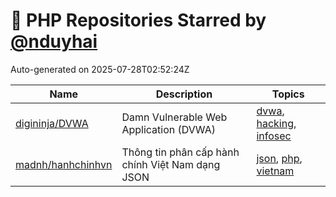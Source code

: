 # 🌟 PHP Repositories Starred by [@nduyhai](https://github.com/nduyhai)

Auto-generated on 2025-07-28T02:52:24Z

| Name | Description | Topics |
|------|-------------|-------|
| [digininja/DVWA](https://github.com/digininja/DVWA) | Damn Vulnerable Web Application (DVWA) | [dvwa](https://github.com/topics/dvwa), [hacking](https://github.com/topics/hacking), [infosec](https://github.com/topics/infosec) |
| [madnh/hanhchinhvn](https://github.com/madnh/hanhchinhvn) | Thông tin phân cấp hành chính Việt Nam dạng JSON | [json](https://github.com/topics/json), [php](https://github.com/topics/php), [vietnam](https://github.com/topics/vietnam) |
